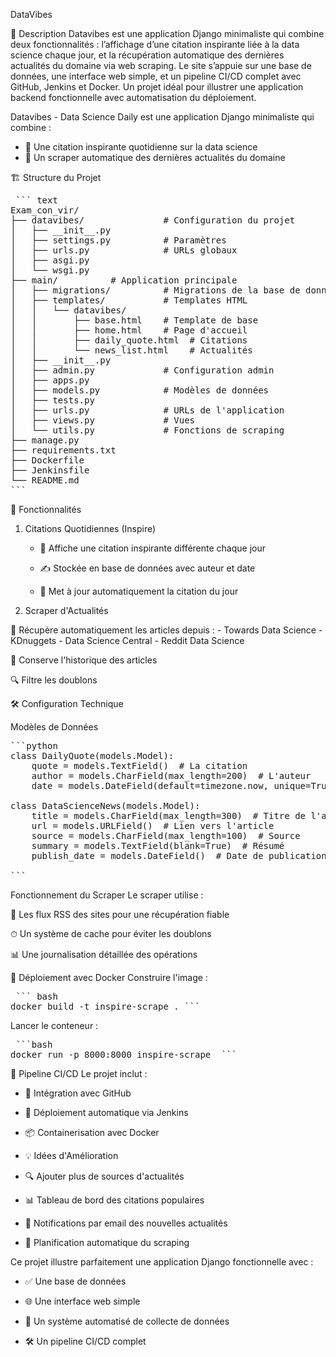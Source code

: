 DataVibes

📝 Description
Datavibes est une application Django minimaliste qui combine deux fonctionnalités : 
l’affichage d’une citation inspirante liée à la data science chaque jour, et la 
récupération automatique des dernières actualités du domaine via web scraping. 
Le site s’appuie sur une base de données, une interface web simple, et un pipeline 
CI/CD complet avec GitHub, Jenkins et Docker. Un projet idéal pour illustrer une 
application backend fonctionnelle avec automatisation du déploiement.

Datavibes - Data Science Daily est une application Django minimaliste qui combine :

- 📌 Une citation inspirante quotidienne sur la data science
- 📰 Un scraper automatique des dernières actualités du domaine

🏗 Structure du Projet

<pre> ``` text
Exam_con_vir/
├── datavibes/               # Configuration du projet
│   ├── __init__.py
│   ├── settings.py          # Paramètres
│   ├── urls.py              # URLs globaux
│   ├── asgi.py    
│   └── wsgi.py
├── main/          # Application principale
│   ├── migrations/          # Migrations de la base de données
│   ├── templates/           # Templates HTML
│   │   └── datavibes/
│   │       ├── base.html    # Template de base
│   │       ├── home.html    # Page d'accueil
│   │       ├── daily_quote.html  # Citations
│   │       └── news_list.html    # Actualités
│   ├── __init__.py
│   ├── admin.py             # Configuration admin
│   ├── apps.py
│   ├── models.py            # Modèles de données
│   ├── tests.py
│   ├── urls.py              # URLs de l'application
│   ├── views.py             # Vues
│   └── utils.py             # Fonctions de scraping
├── manage.py
├── requirements.txt         
├── Dockerfile   
├── Jenkinsfile
└── README.md
``` </pre>


🎯 Fonctionnalités
1. Citations Quotidiennes (Inspire)
    - 💬 Affiche une citation inspirante différente chaque jour

    - ✍️ Stockée en base de données avec auteur et date

    - 📅 Met à jour automatiquement la citation du jour

2. Scraper d'Actualités 

🤖 Récupère automatiquement les articles depuis :
    - Towards Data Science
    - KDnuggets
    - Data Science Central
    - Reddit Data Science

📆 Conserve l'historique des articles

🔍 Filtre les doublons

🛠 Configuration Technique

Modèles de Données

<pre>```python
class DailyQuote(models.Model):
    quote = models.TextField()  # La citation
    author = models.CharField(max_length=200)  # L'auteur
    date = models.DateField(default=timezone.now, unique=True)  # Date

class DataScienceNews(models.Model):
    title = models.CharField(max_length=300)  # Titre de l'article
    url = models.URLField()  # Lien vers l'article
    source = models.CharField(max_length=100)  # Source
    summary = models.TextField(blank=True)  # Résumé
    publish_date = models.DateField()  # Date de publication

```</pre>

Fonctionnement du Scraper
Le scraper utilise :

📡 Les flux RSS des sites pour une récupération fiable

⏱ Un système de cache pour éviter les doublons

📊 Une journalisation détaillée des opérations

🐳 Déploiement avec Docker
Construire l'image :

<pre> ``` bash
docker build -t inspire-scrape . ```
</pre>

Lancer le conteneur :

<pre> ```bash
docker run -p 8000:8000 inspire-scrape  ```
</pre>


🔄 Pipeline CI/CD
Le projet inclut :

- 🔗 Intégration avec GitHub

- 🚀 Déploiement automatique via Jenkins

- 📦 Containerisation avec Docker

- 💡 Idées d'Amélioration

- 🔍 Ajouter plus de sources d'actualités

- 📊 Tableau de bord des citations populaires

- 🔔 Notifications par email des nouvelles actualités

- 🔄 Planification automatique du scraping


Ce projet illustre parfaitement une application Django fonctionnelle avec :

- ✅ Une base de données

- 🌐 Une interface web simple

- 🤖 Un système automatisé de collecte de données

- 🛠 Un pipeline CI/CD complet
